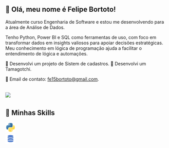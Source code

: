 ##  📌  Olá, meu nome é Felipe Bortoto!

Atualmente curso Engenharia de Software e estou me desenvolvendo para a área de Análise de Dados.

Tenho Python, Power BI e SQL como ferramentas de uso, com foco em transformar dados em insights valiosos para apoiar decisões estratégicas. Meu conhecimento em lógica de programação ajuda a facilitar o entendimento de lógica e automações.

🔭 Desenvolvi um projeto de Sistem de cadastros.
🐻 Desenvolvi um Tamagotchi.

💬 Email de contato: fe15bortoto@gmail.com.
##
 <a href="https://www.linkedin.com/in/felipebortoto" target="_blank"><img src="https://img.shields.io/badge/-LinkedIn-%230077B5?style=for-the-badge&logo=linkedin&logoColor=white" target="_blank"></a>
---

## 🚀 Minhas Skills

<code><img height="32" src="https://raw.githubusercontent.com/github/explore/main/topics/python/python.png" alt="Python"/>
<code><img height="32" src="https://raw.githubusercontent.com/github/explore/main/topics/sql/sql.png" alt="SQL"/>
